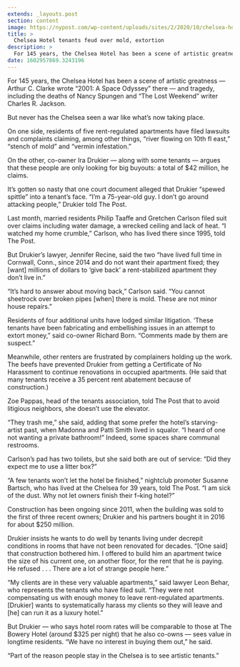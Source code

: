 ```yaml
--- 
extends: _layouts.post 
section: content 
image: https://nypost.com/wp-content/uploads/sites/2/2020/10/chelsea-hotel.jpg?quality=90&strip=all&w=1200 
title: > 
  Chelsea Hotel tenants feud over mold, extortion 
description: > 
  For 145 years, the Chelsea Hotel has been a scene of artistic greatness — Arthur C. Clarke wrote “2001: A Space Odyssey” there — and tragedy, including the deaths of Nancy Spungen and “The Lost Weekend” writer Charles R. Jackson.I don’t go around attacking people,” Drukier told The Post.Last month, married residents Philip Taaffe and Gretchen Carlson filed suit over claims including water damage, a wrecked ceiling and lack of heat.Zoe Pappas, head of the tenants association, told The Post that to avoid litigious neighbors, she doesn’t use the elevator.“Part of the reason people stay in the Chelsea is to see artistic tenants.” 
date: 1602957869.3243196 
--- 
```

For 145 years, the Chelsea Hotel has been a scene of artistic greatness — Arthur C. Clarke wrote “2001: A Space Odyssey” there — and tragedy, including the deaths of Nancy Spungen and “The Lost Weekend” writer Charles R. Jackson.

But never has the Chelsea seen a war like what’s now taking place.

On one side, residents of five rent-regulated apartments have filed lawsuits and complaints claiming, among other things, “river flowing on 10th fl east,” “stench of mold” and “vermin infestation.”

On the other, co-owner Ira Drukier — along with some tenants — argues that these people are only looking for big buyouts: a total of $42 million, he claims.

It’s gotten so nasty that one court document alleged that Drukier “spewed spittle” into a tenant’s face. “I’m a 75-year-old guy. I don’t go around attacking people,” Drukier told The Post.

Last month, married residents Philip Taaffe and Gretchen Carlson filed suit over claims including water damage, a wrecked ceiling and lack of heat. “I watched my home crumble,” Carlson, who has lived there since 1995, told The Post.

But Drukier’s lawyer, Jennifer Recine, said the two “have lived full time in Cornwall, Conn., since 2014 and do not want their apartment fixed; they [want] millions of dollars to ‘give back’ a rent-stabilized apartment they don’t live in.”

“It’s hard to answer about moving back,” Carlson said. “You cannot sheetrock over broken pipes [when] there is mold. These are not minor house repairs.”

Residents of four additional units have lodged similar litigation. ‘These tenants have been fabricating and embellishing issues in an attempt to extort money,” said co-owner Richard Born. “Comments made by them are suspect.”

Meanwhile, other renters are frustrated by complainers holding up the work. The beefs have prevented Drukier from getting a Certificate of No Harassment to continue renovations in occupied apartments. (He said that many tenants receive a 35 percent rent abatement because of construction.)

Zoe Pappas, head of the tenants association, told The Post that to avoid litigious neighbors, she doesn’t use the elevator.

“They trash me,” she said, adding that some prefer the hotel’s starving-artist past, when Madonna and Patti Smith lived in squalor. “I heard of one not wanting a private bathroom!” Indeed, some spaces share communal restrooms.

Carlson’s pad has two toilets, but she said both are out of service: “Did they expect me to use a litter box?”

“A few tenants won’t let the hotel be finished,” nightclub promoter Susanne Bartsch, who has lived at the Chelsea for 39 years, told The Post. “I am sick of the dust. Why not let owners finish their f–king hotel?”

Construction has been ongoing since 2011, when the building was sold to the first of three recent owners; Drukier and his partners bought it in 2016 for about $250 million.

Drukier insists he wants to do well by tenants living under decrepit conditions in rooms that have not been renovated for decades. “[One said] that construction bothered him. I offered to build him an apartment twice the size of his current one, on another floor, for the rent that he is paying. He refused . . . There are a lot of strange people here.”

“My clients are in these very valuable apartments,” said lawyer Leon Behar, who represents the tenants who have filed suit. “They were not compensating us with enough money to leave rent-regulated apartments. [Drukier] wants to systematically harass my clients so they will leave and [he] can run it as a luxury hotel.”

But Drukier — who says hotel room rates will be comparable to those at The Bowery Hotel (around $325 per night) that he also co-owns — sees value in longtime residents. “We have no interest in buying them out,” he said.

“Part of the reason people stay in the Chelsea is to see artistic tenants.”